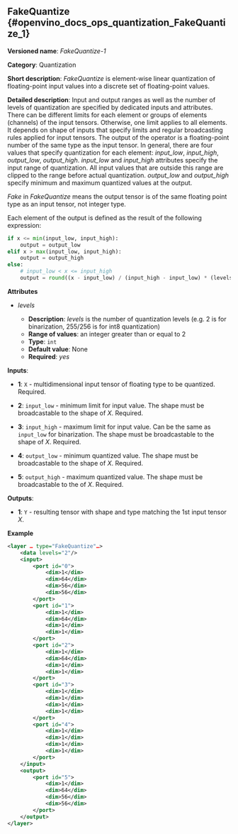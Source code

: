## FakeQuantize <a name="FakeQuantize"></a> {#openvino_docs_ops_quantization_FakeQuantize_1}

**Versioned name**: *FakeQuantize-1*

**Category**: Quantization

**Short description**: *FakeQuantize* is element-wise linear quantization of floating-point input values into a discrete set of floating-point values.

**Detailed description**: Input and output ranges as well as the number of levels of quantization are specified by dedicated inputs and attributes. There can be different limits for each element or groups of elements (channels) of the input tensors. Otherwise, one limit applies to all elements. It depends on shape of inputs that specify limits and regular broadcasting rules applied for input tensors. The output of the operator is a floating-point number of the same type as the input tensor. In general, there are four values that specify quantization for each element: *input_low*, *input_high*, *output_low*, *output_high*. *input_low* and *input_high* attributes specify the input range of quantization. All input values that are outside this range are clipped to the range before actual quantization. *output_low* and *output_high* specify minimum and maximum quantized values at the output.

*Fake* in *FakeQuantize* means the output tensor is of the same floating point type as an input tensor, not integer type.

Each element of the output is defined as the result of the following expression:

```python
if x <= min(input_low, input_high):
    output = output_low
elif x > max(input_low, input_high):
    output = output_high
else:
    # input_low < x <= input_high
    output = round((x - input_low) / (input_high - input_low) * (levels-1)) / (levels-1) * (output_high - output_low) + output_low
```

**Attributes**

* *levels*

  * **Description**: *levels* is the number of quantization levels (e.g. 2 is for binarization, 255/256 is for int8 quantization)
  * **Range of values**: an integer greater than or equal to 2
  * **Type**: `int`
  * **Default value**: None
  * **Required**: *yes*

**Inputs**:

*   **1**: `X` - multidimensional input tensor of floating type to be quantized. Required.

*   **2**: `input_low` - minimum limit for input value. The shape must be broadcastable to the shape of *X*. Required.

*   **3**: `input_high` - maximum limit for input value. Can be the same as `input_low` for binarization. The shape must be broadcastable to the shape of *X*. Required.

*   **4**: `output_low` - minimum quantized value. The shape must be broadcastable to the shape of *X*. Required.

*   **5**: `output_high` - maximum quantized value. The shape must be broadcastable to the of *X*. Required.

**Outputs**:

*   **1**: `Y` - resulting tensor with shape and type matching the 1st input tensor *X*.

**Example**
```xml
<layer … type="FakeQuantize"…>
    <data levels="2"/>
    <input>
        <port id="0">
            <dim>1</dim>
            <dim>64</dim>
            <dim>56</dim>
            <dim>56</dim>
        </port>
        <port id="1">
            <dim>1</dim>
            <dim>64</dim>
            <dim>1</dim>
            <dim>1</dim>
        </port>
        <port id="2">
            <dim>1</dim>
            <dim>64</dim>
            <dim>1</dim>
            <dim>1</dim>
        </port>
        <port id="3">
            <dim>1</dim>
            <dim>1</dim>
            <dim>1</dim>
            <dim>1</dim>
        </port>
        <port id="4">
            <dim>1</dim>
            <dim>1</dim>
            <dim>1</dim>
            <dim>1</dim>
        </port>
    </input>
    <output>
        <port id="5">
            <dim>1</dim>
            <dim>64</dim>
            <dim>56</dim>
            <dim>56</dim>
        </port>
    </output>
</layer>
```
